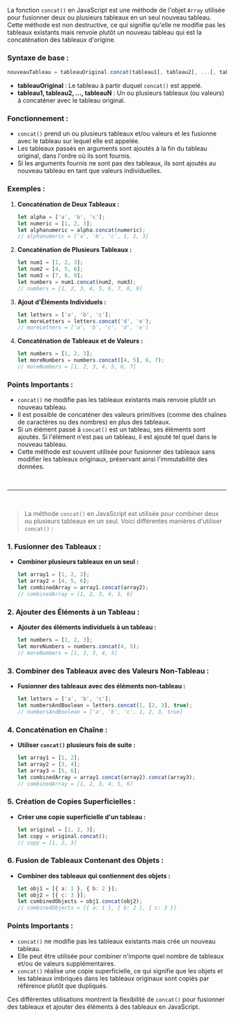 La fonction `concat()` en JavaScript est une méthode de l'objet `Array` utilisée pour fusionner deux ou plusieurs tableaux en un seul nouveau tableau. Cette méthode est non destructive, ce qui signifie qu'elle ne modifie pas les tableaux existants mais renvoie plutôt un nouveau tableau qui est la concaténation des tableaux d'origine.

### Syntaxe de base :
```javascript
nouveauTableau = tableauOriginal.concat(tableau1[, tableau2[, ...[, tableauN]]])
```

- **tableauOriginal** : Le tableau à partir duquel `concat()` est appelé.
- **tableau1, tableau2, ..., tableauN** : Un ou plusieurs tableaux (ou valeurs) à concaténer avec le tableau original.

### Fonctionnement :
- `concat()` prend un ou plusieurs tableaux et/ou valeurs et les fusionne avec le tableau sur lequel elle est appelée.
- Les tableaux passés en arguments sont ajoutés à la fin du tableau original, dans l'ordre où ils sont fournis.
- Si les arguments fournis ne sont pas des tableaux, ils sont ajoutés au nouveau tableau en tant que valeurs individuelles.

### Exemples :

1. **Concaténation de Deux Tableaux :**
   ```javascript
   let alpha = ['a', 'b', 'c'];
   let numeric = [1, 2, 3];
   let alphanumeric = alpha.concat(numeric);
   // alphanumeric = ['a', 'b', 'c', 1, 2, 3]
   ```

2. **Concaténation de Plusieurs Tableaux :**
   ```javascript
   let num1 = [1, 2, 3];
   let num2 = [4, 5, 6];
   let num3 = [7, 8, 9];
   let numbers = num1.concat(num2, num3);
   // numbers = [1, 2, 3, 4, 5, 6, 7, 8, 9]
   ```

3. **Ajout d'Éléments Individuels :**
   ```javascript
   let letters = ['a', 'b', 'c'];
   let moreLetters = letters.concat('d', 'e');
   // moreLetters = ['a', 'b', 'c', 'd', 'e']
   ```

4. **Concaténation de Tableaux et de Valeurs :**
   ```javascript
   let numbers = [1, 2, 3];
   let moreNumbers = numbers.concat([4, 5], 6, 7);
   // moreNumbers = [1, 2, 3, 4, 5, 6, 7]
   ```

### Points Importants :
- `concat()` ne modifie pas les tableaux existants mais renvoie plutôt un nouveau tableau.
- Il est possible de concaténer des valeurs primitives (comme des chaînes de caractères ou des nombres) en plus des tableaux.
- Si un élément passé à `concat()` est un tableau, ses éléments sont ajoutés. Si l'élément n'est pas un tableau, il est ajouté tel quel dans le nouveau tableau.
- Cette méthode est souvent utilisée pour fusionner des tableaux sans modifier les tableaux originaux, préservant ainsi l'immutabilité des données.

<br>

<hr>

<br>

>La méthode `concat()` en JavaScript est utilisée pour combiner deux ou plusieurs tableaux en un seul. Voici différentes manières d'utiliser `concat()` :

### 1. Fusionner des Tableaux :
- **Combiner plusieurs tableaux en un seul :**
  ```javascript
  let array1 = [1, 2, 3];
  let array2 = [4, 5, 6];
  let combinedArray = array1.concat(array2);
  // combinedArray = [1, 2, 3, 4, 5, 6]
  ```

### 2. Ajouter des Éléments à un Tableau :
- **Ajouter des éléments individuels à un tableau :**
  ```javascript
  let numbers = [1, 2, 3];
  let moreNumbers = numbers.concat(4, 5);
  // moreNumbers = [1, 2, 3, 4, 5]
  ```

### 3. Combiner des Tableaux avec des Valeurs Non-Tableau :
- **Fusionner des tableaux avec des éléments non-tableau :**
  ```javascript
  let letters = ['a', 'b', 'c'];
  let numbersAndBoolean = letters.concat(1, [2, 3], true);
  // numbersAndBoolean = ['a', 'b', 'c', 1, 2, 3, true]
  ```

### 4. Concaténation en Chaîne :
- **Utiliser `concat()` plusieurs fois de suite :**
  ```javascript
  let array1 = [1, 2];
  let array2 = [3, 4];
  let array3 = [5, 6];
  let combinedArray = array1.concat(array2).concat(array3);
  // combinedArray = [1, 2, 3, 4, 5, 6]
  ```

### 5. Création de Copies Superficielles :
- **Créer une copie superficielle d'un tableau :**
  ```javascript
  let original = [1, 2, 3];
  let copy = original.concat();
  // copy = [1, 2, 3]
  ```

### 6. Fusion de Tableaux Contenant des Objets :
- **Combiner des tableaux qui contiennent des objets :**
  ```javascript
  let obj1 = [{ a: 1 }, { b: 2 }];
  let obj2 = [{ c: 3 }];
  let combinedObjects = obj1.concat(obj2);
  // combinedObjects = [{ a: 1 }, { b: 2 }, { c: 3 }]
  ```

### Points Importants :
- `concat()` ne modifie pas les tableaux existants mais crée un nouveau tableau.
- Elle peut être utilisée pour combiner n'importe quel nombre de tableaux et/ou de valeurs supplémentaires.
- `concat()` réalise une copie superficielle, ce qui signifie que les objets et les tableaux imbriqués dans les tableaux originaux sont copiés par référence plutôt que dupliqués.

Ces différentes utilisations montrent la flexibilité de `concat()` pour fusionner des tableaux et ajouter des éléments à des tableaux en JavaScript.
